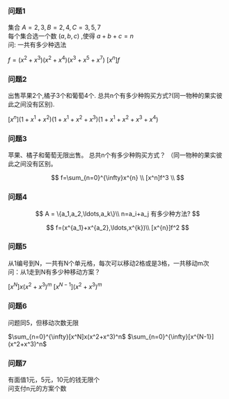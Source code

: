 <h3>问题1</h3>

集合 $A={2,3},B={2,4},C={3,5,7}$    
每个集合选一个数 $(a,b,c)$ ,使得 $a+b+c=n$  
问: 一共有多少种选法  

$f=(x^{2}+x^{3})(x^2+x^{4})(x^{3}+x^{5}+x^{7})$
$[x^{n}]f$ 

<h3>问题2</h3>
出售苹果2个,橘子3个和葡萄4个. 总共n个有多少种购买方式?(同一物种的果实彼此之间没有区别).  

$[x^{n}](1+x^1+x^2)(1+x^1+x^2+x^3)(1+x^1+x^2+x^3+x^4)$  

<h3>问题3</h3>
苹果、橘子和葡萄无限出售。 总共n个有多少种购买方式？ （同一物种的果实彼此之间没有区别。

$$
f=\sum_{n=0}^{\infty}x^{n} \\
[x^n]f^3 \\
$$

<h3>问题4</h3>

$$
A = \{a_1,a_2,\ldots,a_k\}\\
n=a_i+a_j 有多少种方法?
$$

$$
f=(x^{a_1}+x^{a_2},\ldots,x^{k})\\
[x^{n}]f^2
$$

<h3>问题5</h3>

从1编号到N，一共有N个单元格，每次可以移动2格或是3格，一共移动m次  
问：从1走到N有多少种移动方案？

$[x^N]x(x^2+x^3)^m$
$[x^{N-1}](x^2+x^3)^m$

<h3>问题6</h3>

问题同5，但移动次数无限  

$\sum_{n=0}^{\infty}[x^N]x(x^2+x^3)^n$
$\sum_{n=0}^{\infty}[x^{N-1}](x^2+x^3)^n$

<h3>问题7</h3>

有面值1元，5元，10元的钱无限个  
问支付n元的方案个数  



